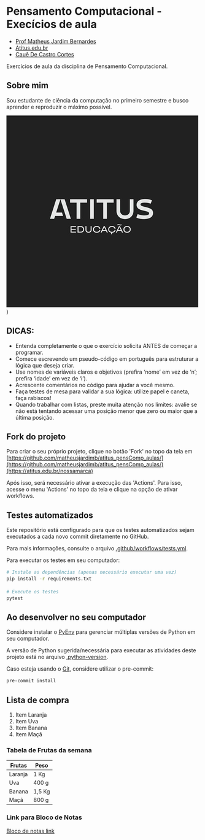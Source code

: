 # Pensamento Computacional - Execícios de aula

- [Prof Matheus Jardim Bernardes](https://matheusjardimb.com/)
- [Atitus.edu.br](https://atitus.edu.br/)
- [Cauê De Castro Cortes](https://github.com/CaueCastroCortes)

Exercícios de aula da disciplina de Pensamento Computacional.

## Sobre mim

Sou estudante de ciência da computação no primeiro semestre e busco aprender e reproduzir o máximo possivel.

![alt text](image-2.png))

## DICAS:

- Entenda completamente o que o exercício solicita ANTES de começar a programar.
- Comece escrevendo um pseudo-código em português para estruturar a lógica que deseja criar.
- Use nomes de variáveis claros e objetivos (prefira ‘nome’ em vez de ‘n’; prefira ‘idade’ em vez de ‘i’).
- Acrescente comentários no código para ajudar a você mesmo.
- Faça testes de mesa para validar a sua lógica: utilize papel e caneta, faça rabiscos!
- Quando trabalhar com listas, preste muita atenção nos limites: avalie se não está tentando acessar uma posição menor
  que zero ou maior que a última posição.

## Fork do projeto

Para criar o seu próprio projeto, clique no botão 'Fork' no topo da tela
em [https://github.com/matheusjardimb/atitus_pensComp_aulas/](https://github.com/matheusjardimb/atitus_pensComp_aulas/)(https://atitus.edu.br/nossamarca)


Após isso, será necessário ativar a execução das 'Actions'. Para isso, acesse o menu 'Actions' no topo da tela e clique
na opção de ativar workflows.

## Testes automatizados

Este repositório está configurado para que os testes automatizados sejam executados a cada novo commit diretamente no
GitHub.

Para mais informações, consulte o arquivo [.github/workflows/tests.yml](.github/workflows/tests.yml).

Para executar os testes em seu computador:

```bash
# Instale as dependências (apenas necessário executar uma vez)
pip install -r requirements.txt

# Execute os testes
pytest
```

## Ao desenvolver no seu computador

Considere instalar o [PyEnv](https://github.com/pyenv/pyenv) para gerenciar múltiplas versões de Python em seu
computador.

A versão de Python sugerida/necessária para executar as atividades deste projeto está no
arquivo [.python-version](.python-version).

Caso esteja usando o [Git](https://git-scm.com/), considere utilizar o pre-commit:

```bash
pre-commit install
```
 ## Lista de compra

1. Item Laranja 
2. Item Uva
3. Item Banana 
4. Item Maçã

### Tabela de Frutas da semana 

| Frutas  | Peso   |             
| ------- | ------ |
| Laranja | 1 Kg   |
| Uva     | 400 g  |
| Banana  | 1,5 Kg |
| Maçã | 800 g |

### Link para Bloco de Notas

[Bloco de notas link](CaueCastroCortes/atitus_pensComp_aulas/ArquivoaulaLINK)

